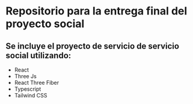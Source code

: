 # Repositorio para la entrega final del proyecto social
## Se incluye el proyecto de servicio de servicio social utilizando:

- React 
- Three Js
- React Three Fiber 
- Typescript
- Tailwind CSS
